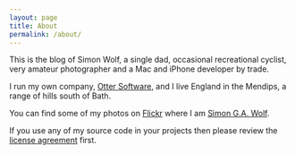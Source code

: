 ```yaml
---
layout: page
title: About
permalink: /about/
---
```


This is the blog of Simon Wolf, a single dad, occasional recreational cyclist, very amateur photographer and a Mac and iPhone developer by trade.

I run my own company, [Otter Software](http://www.ottersoftware.com), and I live England in the Mendips, a range of hills south of Bath.

You can find some of my photos on [Flickr](http://www.flickr.com) where I am [Simon G.A. Wolf](http://www.flickr.com/photos/91731286@N05/).

If you use any of my source code in your projects then please review the [license agreement](http://swwritings.com/licenseagreement) first.
